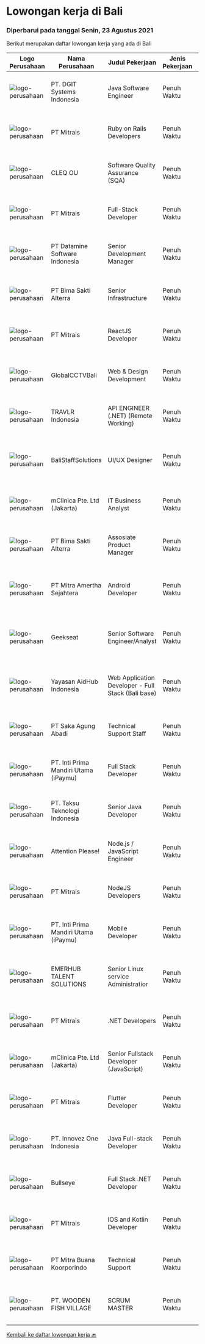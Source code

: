 
  # Lowongan kerja di Bali

  ### Diperbarui pada tanggal Senin, 23 Agustus 2021

  Berikut merupakan daftar lowongan kerja yang ada di Bali

  |Logo Perusahaan | Nama Perusahaan | Judul Pekerjaan | Jenis Pekerjaan | Gaji Pekerjaan | Lokasi | Deskripsi | Tanggal diunggah | Pranala |
  | -------------- | --------------- | --------------- | --------- | --------- | -------------- | ------- | ----------- | ----------- |
  |![logo-perusahaan](https://image-service-cdn.seek.com.au/e1681d73e68b1b74b5b5136363b820dd70a250df/ee4dce1061f3f616224767ad58cb2fc751b8d2dc)|PT. DGIT Systems Indonesia|Java Software Engineer|Penuh Waktu|Rp. 9.000.000-Rp. 18.000.000|Badung|We are looking for a talented Java engineer to join an experienced team of engineers working on our flagship products Telflow, a next-generation...|Minggu, 22 Agustus 2021|https://www.jobstreet.co.id/id/job/java-software-engineer-3599701?token=0~adb38e6e-6969-49da-9d6e-10b866ab3e3c&sectionRank=1&jobId=jobstreet-id-job-3599701|
|![logo-perusahaan](https://image-service-cdn.seek.com.au/969b0c47f133a1e0155056a5d964c63953dd6304/ee4dce1061f3f616224767ad58cb2fc751b8d2dc)|PT Mitrais|Ruby on Rails Developers|Penuh Waktu|---|Bali|Build your Career with Mitrais ! We're urgently looking for experienced Ruby On Rails  Developers to be part of our team for an immediate...|Sabtu, 21 Agustus 2021|https://www.jobstreet.co.id/id/job/ruby-on-rails-developers-3598722?token=0~adb38e6e-6969-49da-9d6e-10b866ab3e3c&sectionRank=2&jobId=jobstreet-id-job-3598722|
|![logo-perusahaan](https://image-service-cdn.seek.com.au/83f6c0a379be672bd3733ebae34ee48ae48afc54/ee4dce1061f3f616224767ad58cb2fc751b8d2dc)|CLEQ OU|Software Quality Assurance (SQA)|Penuh Waktu|---|Badung|About ItsavirusItsavirus is a software company with offices in Bali, Singapore and Amsterdam. With a relative small group of people, we work on great...|Jumat, 20 Agustus 2021|https://www.jobstreet.co.id/id/job/software-quality-assurance-sqa-3593883?token=0~adb38e6e-6969-49da-9d6e-10b866ab3e3c&sectionRank=3&jobId=jobstreet-id-job-3593883|
|![logo-perusahaan](https://image-service-cdn.seek.com.au/969b0c47f133a1e0155056a5d964c63953dd6304/ee4dce1061f3f616224767ad58cb2fc751b8d2dc)|PT Mitrais|Full-Stack Developer|Penuh Waktu|---|Bali|Build your Career with Mitrais!  We're looking for experienced Full-Stack Developers to be part of our team. What will you be doing? Coding high...|Sabtu, 21 Agustus 2021|https://www.jobstreet.co.id/id/job/full-stack-developer-3598582?token=0~adb38e6e-6969-49da-9d6e-10b866ab3e3c&sectionRank=4&jobId=jobstreet-id-job-3598582|
|![logo-perusahaan](https://image-service-cdn.seek.com.au/5fcc638e90b6bfa5413c6b018faccdd8126658c9/ee4dce1061f3f616224767ad58cb2fc751b8d2dc)|PT Datamine Software Indonesia|Senior Development Manager|Penuh Waktu|---|Bali|Senior Development ManagerJob DescriptionThe role:The role is to lead and build remotely a full development team including Delivery, Development, QAQC...|Sabtu, 21 Agustus 2021|https://www.jobstreet.co.id/id/job/senior-development-manager-3599053?token=0~adb38e6e-6969-49da-9d6e-10b866ab3e3c&sectionRank=5&jobId=jobstreet-id-job-3599053|
|![logo-perusahaan](https://image-service-cdn.seek.com.au/3b449304b19b7a5909fe2d6166b69cb2e3dfc9ad/ee4dce1061f3f616224767ad58cb2fc751b8d2dc)|PT Bima Sakti Alterra|Senior Infrastructure|Penuh Waktu|---|Denpasar|Job Description Bekerja di environment TI multi user untuk mengelola aplikasi, database, server, server file, jaringan, penyimpanan data dan...|Sabtu, 21 Agustus 2021|https://www.jobstreet.co.id/id/job/senior-infrastructure-3595235?token=0~adb38e6e-6969-49da-9d6e-10b866ab3e3c&sectionRank=6&jobId=jobstreet-id-job-3595235|
|![logo-perusahaan](https://image-service-cdn.seek.com.au/969b0c47f133a1e0155056a5d964c63953dd6304/ee4dce1061f3f616224767ad58cb2fc751b8d2dc)|PT Mitrais|ReactJS Developer|Penuh Waktu|---|Bali|We're urgently looking for experienced ReactJS Developers to be part of our team for an immediate start.Our client is a consultancy focused company...|Sabtu, 21 Agustus 2021|https://www.jobstreet.co.id/id/job/reactjs-developer-3598724?token=0~adb38e6e-6969-49da-9d6e-10b866ab3e3c&sectionRank=7&jobId=jobstreet-id-job-3598724|
|![logo-perusahaan](https://image-service-cdn.seek.com.au/ad6b76ed4061fd1c6057b554ff158c654b44fdc3/ee4dce1061f3f616224767ad58cb2fc751b8d2dc)|GlobalCCTVBali|Web & Design Development|Penuh Waktu|Rp. 2.500.000-Rp. 4.000.000|Bali|Requirements1.       Pendidikan minimal S12.       Jurusan IT lebih diutamakan3.       Usia minimal 24 tahun4.       Memiliki pengalaman di bidang Web...|Kamis, 19 Agustus 2021|https://www.jobstreet.co.id/id/job/web-design-development-3604314?token=0~adb38e6e-6969-49da-9d6e-10b866ab3e3c&sectionRank=8&jobId=jobstreet-id-job-3604314|
|![logo-perusahaan](https://image-service-cdn.seek.com.au/0b12a742ea945bde3fd751c06ca5f47bb2053690/ee4dce1061f3f616224767ad58cb2fc751b8d2dc)|TRAVLR Indonesia|API ENGINEER (.NET) (Remote Working)|Penuh Waktu|Rp. 15.000.000-Rp. 25.000.000|Bali|API ENGINEER (.NET)As an API engineer, you will be responsible for the analysis, design, testing, development, and maintenance of best in class...|Sabtu, 21 Agustus 2021|https://www.jobstreet.co.id/id/job/api-engineer-net-remote-working-3594741?token=0~adb38e6e-6969-49da-9d6e-10b866ab3e3c&sectionRank=9&jobId=jobstreet-id-job-3594741|
|![logo-perusahaan](https://us.123rf.com/450wm/pavelstasevich/pavelstasevich1811/pavelstasevich181101027/112815900-stock-vector-no-image-available-icon-flat-vector.jpg?ver=6)|BaliStaffSolutions|UI/UX Designer|Penuh Waktu|---|Bali|An  American digital gaming company is looking for a full-time UI/UX Developer (Bali based).The company is privately-owned, profitable, and powered by...|Jumat, 20 Agustus 2021|https://www.jobstreet.co.id/id/job/ui-ux-designer-3604836?token=0~adb38e6e-6969-49da-9d6e-10b866ab3e3c&sectionRank=10&jobId=jobstreet-id-job-3604836|
|![logo-perusahaan](https://image-service-cdn.seek.com.au/7665bb5bd589f085f653b36d2f3cbccaf93e5953/ee4dce1061f3f616224767ad58cb2fc751b8d2dc)|mClinica Pte. Ltd (Jakarta)|IT Business Analyst|Penuh Waktu|---|Bali|mClinica is a fast-growing, venture backed, impact-driven technology organization whose mission is to build connect the world’s pharmacies and improve...|Selasa, 17 Agustus 2021|https://www.jobstreet.co.id/id/job/it-business-analyst-3602263?token=0~adb38e6e-6969-49da-9d6e-10b866ab3e3c&sectionRank=11&jobId=jobstreet-id-job-3602263|
|![logo-perusahaan](https://image-service-cdn.seek.com.au/3b449304b19b7a5909fe2d6166b69cb2e3dfc9ad/ee4dce1061f3f616224767ad58cb2fc751b8d2dc)|PT Bima Sakti Alterra|Assosiate Product Manager|Penuh Waktu|---|Denpasar|Job Description: Collaborate with UX team to ensure quality of the delivered product meet the good standard of design, user experience and features....|Rabu, 18 Agustus 2021|https://www.jobstreet.co.id/id/job/assosiate-product-manager-3596680?token=0~adb38e6e-6969-49da-9d6e-10b866ab3e3c&sectionRank=12&jobId=jobstreet-id-job-3596680|
|![logo-perusahaan](https://image-service-cdn.seek.com.au/36f0e259d21447326c545ed4ae03d7208f820c51/ee4dce1061f3f616224767ad58cb2fc751b8d2dc)|PT Mitra Amertha Sejahtera|Android Developer|Penuh Waktu|Rp. 5.500.000-Rp. 7.700.000|Jakarta Raya|Meval is looking for software engineer to help us make awesome, usable, and functional mobile application for our customer and sales team. You will...|Rabu, 18 Agustus 2021|https://www.jobstreet.co.id/id/job/android-developer-3595985?token=0~adb38e6e-6969-49da-9d6e-10b866ab3e3c&sectionRank=13&jobId=jobstreet-id-job-3595985|
|![logo-perusahaan](https://image-service-cdn.seek.com.au/a94166d692fda70a364e9d5191d7ced8a65f1597/ee4dce1061f3f616224767ad58cb2fc751b8d2dc)|Geekseat|Senior Software Engineer/Analyst|Penuh Waktu|---|Denpasar|Have a seat with us! We are currently looking for an experienced Senior Software Engineer to join our Awesome Engineering Team at our offices in Bali...|Sabtu, 21 Agustus 2021|https://www.jobstreet.co.id/id/job/senior-software-engineer-analyst-3598884?token=0~adb38e6e-6969-49da-9d6e-10b866ab3e3c&sectionRank=14&jobId=jobstreet-id-job-3598884|
|![logo-perusahaan](https://image-service-cdn.seek.com.au/9b692f209622949279e729a0faf85c537e22289b/ee4dce1061f3f616224767ad58cb2fc751b8d2dc)|Yayasan AidHub Indonesia|Web Application Developer - Full Stack (Bali base)|Penuh Waktu|---|Bali|Responsibilities: This role will report to the IT Manager Candidate must be able to manage the complete software development process of our platform...|Rabu, 18 Agustus 2021|https://www.jobstreet.co.id/id/job/web-application-developer-full-stack-bali-base-3592376?token=0~adb38e6e-6969-49da-9d6e-10b866ab3e3c&sectionRank=15&jobId=jobstreet-id-job-3592376|
|![logo-perusahaan](https://image-service-cdn.seek.com.au/b431eba4ca69990a517098dc7727c73e2517bdd4/ee4dce1061f3f616224767ad58cb2fc751b8d2dc)|PT Saka Agung Abadi|Technical Support Staff|Penuh Waktu|Rp. 3.500.000-Rp. 4.900.000|Denpasar|Kualifikasi : Memahami instalasi dan maintenance Server (Linux Server, Server Virtualization). Memiliki kemampuan untuk memperbaiki jaringan. Memiliki...|Senin, 16 Agustus 2021|https://www.jobstreet.co.id/id/job/technical-support-staff-3601666?token=0~adb38e6e-6969-49da-9d6e-10b866ab3e3c&sectionRank=16&jobId=jobstreet-id-job-3601666|
|![logo-perusahaan](https://image-service-cdn.seek.com.au/3cfcf3b08437c3b9e8bce9eefde4d326596fb58a/ee4dce1061f3f616224767ad58cb2fc751b8d2dc)|PT. Inti Prima Mandiri Utama (iPaymu)|Full Stack Developer|Penuh Waktu|Rp. 4.000.000-Rp. 8.000.000|Denpasar|Kami memerlukan Tim Full Stack Developer dengan kemampuan sebagai berikut:  Menguasai Laravel Framework Bisa bekerja dalam TIM Bisa bekerja dalam...|Selasa, 17 Agustus 2021|https://www.jobstreet.co.id/id/job/full-stack-developer-3591309?token=0~adb38e6e-6969-49da-9d6e-10b866ab3e3c&sectionRank=17&jobId=jobstreet-id-job-3591309|
|![logo-perusahaan](https://image-service-cdn.seek.com.au/cdad7eadbef6a47d2c5b4d08a7c1b9886e8f7f8f/ee4dce1061f3f616224767ad58cb2fc751b8d2dc)|PT. Taksu Teknologi Indonesia|Senior Java Developer|Penuh Waktu|Rp. 10.000.000-Rp. 16.000.000|Denpasar|Taksu Tec is looking for an Experienced or Senior Java Web Developer for a challenging position to maintain &amp; extend a world-class travel platform...|Sabtu, 21 Agustus 2021|https://www.jobstreet.co.id/id/job/senior-java-developer-3594748?token=0~adb38e6e-6969-49da-9d6e-10b866ab3e3c&sectionRank=18&jobId=jobstreet-id-job-3594748|
|![logo-perusahaan](https://image-service-cdn.seek.com.au/978cfd1b2ac8a8b1bac0aa11650bb3f2383c8744/ee4dce1061f3f616224767ad58cb2fc751b8d2dc)|Attention Please!|Node.js / JavaScript Engineer|Penuh Waktu|Rp. 20.000.000-Rp. 40.000.000|Bali|Seniority: SeniorJob Type: Full TimeAs a JavaScript Backend Engineer, you will create scalable backend features according to user stories in the whole...|Rabu, 18 Agustus 2021|https://www.jobstreet.co.id/id/job/node-js-javascript-engineer-3592073?token=0~adb38e6e-6969-49da-9d6e-10b866ab3e3c&sectionRank=19&jobId=jobstreet-id-job-3592073|
|![logo-perusahaan](https://image-service-cdn.seek.com.au/969b0c47f133a1e0155056a5d964c63953dd6304/ee4dce1061f3f616224767ad58cb2fc751b8d2dc)|PT Mitrais|NodeJS Developers|Penuh Waktu|---|Bali|Build your Career with Mitrais! We're urgently looking for experienced NodeJS Developers to be part of our team for an immediate start.Our client is a...|Senin, 16 Agustus 2021|https://www.jobstreet.co.id/id/job/nodejs-developers-3601182?token=0~adb38e6e-6969-49da-9d6e-10b866ab3e3c&sectionRank=20&jobId=jobstreet-id-job-3601182|
|![logo-perusahaan](https://image-service-cdn.seek.com.au/3cfcf3b08437c3b9e8bce9eefde4d326596fb58a/ee4dce1061f3f616224767ad58cb2fc751b8d2dc)|PT. Inti Prima Mandiri Utama (iPaymu)|Mobile Developer|Penuh Waktu|Rp. 4.000.000-Rp. 8.000.000|Denpasar|Kami memerlukan Tim Developer dengan kemampuan sebagai berikut: Menguasai ReactNative Bisa bekerja dalam TIM Bisa bekerja dalam DEADLINE Supel &amp;...|Selasa, 17 Agustus 2021|https://www.jobstreet.co.id/id/job/mobile-developer-3591310?token=0~adb38e6e-6969-49da-9d6e-10b866ab3e3c&sectionRank=21&jobId=jobstreet-id-job-3591310|
|![logo-perusahaan](https://image-service-cdn.seek.com.au/956863e93e04787db617ea3231d4e0793b12d127/ee4dce1061f3f616224767ad58cb2fc751b8d2dc)|EMERHUB TALENT SOLUTIONS|Senior Linux service Administratior|Penuh Waktu|Rp. 35.000.000-Rp. 45.000.000|Seminyak|Our Client based in the UK, provide instant WordPress technical support. They also provide bespoke web hosting &amp; expert management for thousands...|Kamis, 19 Agustus 2021|https://www.jobstreet.co.id/id/job/senior-linux-service-administratior-3603618?token=0~adb38e6e-6969-49da-9d6e-10b866ab3e3c&sectionRank=22&jobId=jobstreet-id-job-3603618|
|![logo-perusahaan](https://image-service-cdn.seek.com.au/969b0c47f133a1e0155056a5d964c63953dd6304/ee4dce1061f3f616224767ad58cb2fc751b8d2dc)|PT Mitrais|.NET Developers|Penuh Waktu|---|Denpasar|Build your Career with Mitrais !  We're looking for experienced .NET Software Engineers to be part of our team.  What will you be doing ?  Coding high...|Senin, 16 Agustus 2021|https://www.jobstreet.co.id/id/job/net-developers-3601200?token=0~adb38e6e-6969-49da-9d6e-10b866ab3e3c&sectionRank=23&jobId=jobstreet-id-job-3601200|
|![logo-perusahaan](https://image-service-cdn.seek.com.au/7665bb5bd589f085f653b36d2f3cbccaf93e5953/ee4dce1061f3f616224767ad58cb2fc751b8d2dc)|mClinica Pte. Ltd (Jakarta)|Senior Fullstack Developer (JavaScript)|Penuh Waktu|Rp. 18.000.000-Rp. 30.000.000|Bali|mClinica is hiring for a Senior Fullstack Developer to serve our clients in Southeast Asia and support our growth regionally and globally. We are...|Rabu, 18 Agustus 2021|https://www.jobstreet.co.id/id/job/senior-fullstack-developer-javascript-3596671?token=0~adb38e6e-6969-49da-9d6e-10b866ab3e3c&sectionRank=24&jobId=jobstreet-id-job-3596671|
|![logo-perusahaan](https://image-service-cdn.seek.com.au/969b0c47f133a1e0155056a5d964c63953dd6304/ee4dce1061f3f616224767ad58cb2fc751b8d2dc)|PT Mitrais|Flutter Developer|Penuh Waktu|---|Bali|Build your Career with Mitrais !  We're looking for experienced Flutter Developer to be part of our team. What will you be doing?  Liase with...|Senin, 16 Agustus 2021|https://www.jobstreet.co.id/id/job/flutter-developer-3601166?token=0~adb38e6e-6969-49da-9d6e-10b866ab3e3c&sectionRank=25&jobId=jobstreet-id-job-3601166|
|![logo-perusahaan](https://image-service-cdn.seek.com.au/b298687ae02f9798573838624580ad51c34fe2f1/ee4dce1061f3f616224767ad58cb2fc751b8d2dc)|PT. Innovez One Indonesia|Java Full-stack Developer|Penuh Waktu|---|Jakarta Raya|We are looking for a dynamic and talented Java Full Stack Developer with strong OOAD background to join our global team. You will work in a SCRUM team...|Selasa, 17 Agustus 2021|https://www.jobstreet.co.id/id/job/java-full-stack-developer-3602285?token=0~adb38e6e-6969-49da-9d6e-10b866ab3e3c&sectionRank=26&jobId=jobstreet-id-job-3602285|
|![logo-perusahaan](https://image-service-cdn.seek.com.au/bbf2137c41f12d6e9394eaecc245409d87abbbf0/ee4dce1061f3f616224767ad58cb2fc751b8d2dc)|Bullseye|Full Stack .NET Developer|Penuh Waktu|---|Bali|The support &amp; site reliability engineer (SSRE) – the position was established to support the software development and improvement of our platform...|Selasa, 17 Agustus 2021|https://www.jobstreet.co.id/id/job/full-stack-net-developer-3602408?token=0~adb38e6e-6969-49da-9d6e-10b866ab3e3c&sectionRank=27&jobId=jobstreet-id-job-3602408|
|![logo-perusahaan](https://image-service-cdn.seek.com.au/969b0c47f133a1e0155056a5d964c63953dd6304/ee4dce1061f3f616224767ad58cb2fc751b8d2dc)|PT Mitrais|IOS and Kotlin Developer|Penuh Waktu|---|Bali|Build your Career with Mitrais !  We're looking for experienced iOS and Kotlin Developer to be part of our team. What will you be doing?  Liase with...|Senin, 16 Agustus 2021|https://www.jobstreet.co.id/id/job/ios-and-kotlin-developer-3601171?token=0~adb38e6e-6969-49da-9d6e-10b866ab3e3c&sectionRank=28&jobId=jobstreet-id-job-3601171|
|![logo-perusahaan](https://image-service-cdn.seek.com.au/f239709d655cb2106929c841dd2b71edd206015d/ee4dce1061f3f616224767ad58cb2fc751b8d2dc)|PT Mitra Buana Koorporindo|Technical Support|Penuh Waktu|---|Sulawesi Tenggara|Maksimal 35 tahun Pendidikan Minimal SMK / D3 / S1 Teknik Informatika/ Jaringan / Elektro Memiliki pengetahuan tentang Hardware &amp; Software system,...|Jumat, 13 Agustus 2021|https://www.jobstreet.co.id/id/job/technical-support-3600154?token=0~adb38e6e-6969-49da-9d6e-10b866ab3e3c&sectionRank=29&jobId=jobstreet-id-job-3600154|
|![logo-perusahaan](https://image-service-cdn.seek.com.au/6f2d4bb0fdf84b817cd6a63e97b1236b16f643ef/ee4dce1061f3f616224767ad58cb2fc751b8d2dc)|PT. WOODEN FISH VILLAGE|SCRUM MASTER|Penuh Waktu|Rp. 10.000.000-Rp. 15.000.000|Bali|Manage each project’s scope and timeline Coordinate sprints, retrospective meetings and daily stand-ups Coach team members in Agile frameworks...|Jumat, 13 Agustus 2021|https://www.jobstreet.co.id/id/job/scrum-master-3588612?token=0~adb38e6e-6969-49da-9d6e-10b866ab3e3c&sectionRank=30&jobId=jobstreet-id-job-3588612|


  [Kembali ke daftar lowongan kerja 🔙](../README.md#daftar-lowongan-kerja)
  